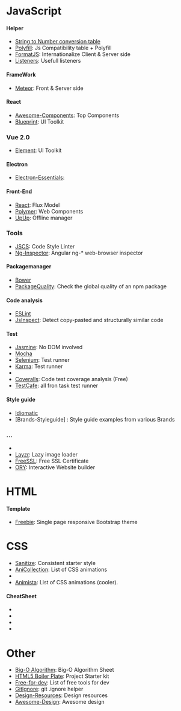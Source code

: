 # JavaScript

#### Helper
* [String to Number conversion table]
* [Polyfill]: Js Compatibility table + Polyfill
* [FormatJS]: Internationalize Client & Server side
* [Listeners]: Usefull listeners

#### FrameWork

* [Meteor]: Front & Server side

#### React

* [Awesome-Components]: Top Components
* [Blueprint]: UI Toolkit

### Vue 2.0

* [Element]: UI Toolkit

#### Electron
* [Electron-Essentials]:

#### Front-End

* [React]: Flux Model
* [Polymer]: Web Components
* [UpUp]: Offline manager
    
### Tools 

* [JSCS]: Code Style Linter
* [Ng-Inspector]: Angular ng-* web-browser inspector

#### Packagemanager

* [Bower]
* [PackageQuality]: Check the global quality of an npm package

#### Code analysis

* [ESLint]
* [JsInspect]:  Detect copy-pasted and structurally similar code

#### Test

* [Jasmine]: No DOM involved
* [Mocha]
* [Selenium]: Test runner
* [Karma]: Test runner 
* [Jest]: Facebook
* [Coveralls]: Code test coverage analysis (Free)
* [TestCafe]: all fron task test runner

#### Style guide

* [Idiomatic]
* [Brands-Styleguide] : Style guide examples from various Brands 

### ...

* [ES6]: ES6
* [Layzr]: Lazy image loader
* [FreeSSL]: Free SSL Certificate
* [ORY]: Interactive Website builder

# HTML

#### Template

* [Freebie]: Single page responsive Bootstrap theme

# CSS

* [Sanitize]: Consistent starter style
* [AniCollection]: List of CSS animations
* [CSSAnimations]: Principles
* [Animista]: List of CSS animations (cooler).

#### CheatSheet

* [Flexbox_cs]: Flexbox
* [SASS_cs]: SASS
* [React_cs]: React
* [Redux_cs]: Redux

# Other

* [Big-O Algorithm]: Big-O Algorithm Sheet
* [HTML5 Boiler Plate]: Project Starter kit
* [Free-for-dev]: List of free tools for dev
* [GitIgnore]: git .ignore helper
* [Design-Resources]: Design resources
* [Awesome-Design]: Awesome design

[String to Number conversion table]: https://stackoverflow.com/questions/17106681/parseint-vs-unary-plus-when-to-use-which#answer-17106702
[Meteor]: https://www.meteor.com/
[React]: https://facebook.github.io/react/index.html
[Freebie]: http://tympanus.net/codrops/2015/03/12/freebie-forkio-one-page-website-template/
[Bower]: http://bower.io/
[ESLint]: http://eslint.org/
[Jasmine]: https://github.com/jasmine/jasmine
[Mocha]: http://mochajs.org/
[Selenium]: http://www.seleniumhq.org/
[Idiomatic]: https://github.com/rwaldron/idiomatic.js
[Polymer]: https://www.polymer-project.org/]
[Karma]: https://karma-runner.github.io/0.12/index.html
[Sanitize]: https://rawgit.com/jonathantneal/sanitize.css/master/dist/sanitize.css
[AniCollection]: https://anicollection.github.io/#/
[PackageQuality]: http://packagequality.com/
[Big-O Algorithm]: http://bigocheatsheet.com/
[HTML5 Boiler Plate]: https://html5boilerplate.com/
[Jest]: https://github.com/facebook/jest
[Polyfill]: https://cdn.polyfill.io/v1/docs/features/
[CSSAnimations]: https://cssanimation.rocks/principles/
[JSCS]: http://jscs.info/
[Layzr]: https://callmecavs.github.io/layzr.js/
[Free-for-dev]: https://github.com/ripienaar/free-for-dev#paas
[JsInspect]: https://github.com/danielstjules/jsinspect
[Ng-Inspector]: http://ng-inspector.org/
[GitIgnore]: https://www.gitignore.io/
[FormatJS]: http://formatjs.io/
[ES6]: http://exploringjs.com/es6/index.html#toc_ch_maps-sets
[UpUp]: https://www.talater.com/upup/
[Coveralls]: https://coveralls.io/
[Design-Resources]:https://resourcecards.com/
[Listeners]: https://ericbidelman.tumblr.com/post/149032341876/observing-your-web-app
[Awesome-Components]: https://github.com/brillout/awesome-react-components
[Brands-Stylguide]: http://styleguides.io/examples.html
[Electron-Essentials]: https://nodesource.com/blog/fifteen-essential-packages-to-get-started-with-electron/
[Awesome-Design]: https://github.com/gztchan/awesome-design
[TestCafe]: https://github.com/DevExpress/testcafe
[Blueprint]: https://github.com/palantir/blueprint
[Element]: http://element.eleme.io/#/en-US
[Animista]: http://animista.net/
[FreeSSL]: https://hackernoon.com/stop-paying-for-ssl-certificates-e6bc64754cd4
[ORY]: https://www.ory.am/sites/
[Flexbox_cs]:https://yoksel.github.io/flex-cheatsheet/
[SASS_cs]:https://devhints.io/sass
[React_cs]:https://devhints.io/react
[Redux_cs]:https://raw.githubusercontent.com/linkmesrl/react-journey-2016/master/resources/egghead-redux-cheat-sheet-3-2-1.pdf
